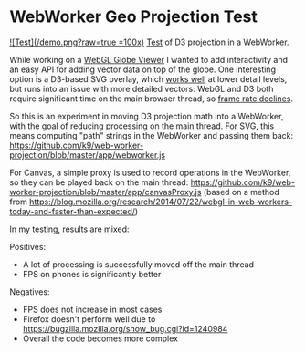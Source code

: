 # WebWorker Geo Projection Test

[![Test](/demo.png?raw=true =100x)](http://k9.github.com/web-worker-projection/)
[Test](http://k9.github.io/web-worker-projection) of D3 projection in a WebWorker.

While working on a [WebGL Globe Viewer](http://k9.github.io/globe-viewer)
I wanted to add interactivity
and an easy API for adding vector data on top of the globe.
One interesting option is a D3-based SVG overlay, which
[works well](http://k9.github.io/globe-viewer-svg-simple)
at lower detail levels, but runs into an issue with more detailed vectors:
WebGL and D3 both require significant time on the main browser thread,
so [frame rate declines](http://k9.github.io/globe-viewer-svg-test).

So this is an experiment in moving D3 projection math into a WebWorker,
with the goal of reducing processing on the main thread. For SVG, this
means computing "path" strings in the WebWorker and passing them back:
https://github.com/k9/web-worker-projection/blob/master/app/webworker.js

For Canvas, a simple proxy is used to record operations in the
WebWorker, so they can be played back on the main thread:
https://github.com/k9/web-worker-projection/blob/master/app/canvasProxy.js
(based on a method from https://blog.mozilla.org/research/2014/07/22/webgl-in-web-workers-today-and-faster-than-expected/)

In my testing, results are mixed:

Positives:
* A lot of processing is successfully moved off the main thread
* FPS on phones is significantly better

Negatives:
* FPS does not increase in most cases
* Firefox doesn't perform well due to https://bugzilla.mozilla.org/show_bug.cgi?id=1240984
* Overall the code becomes more complex

